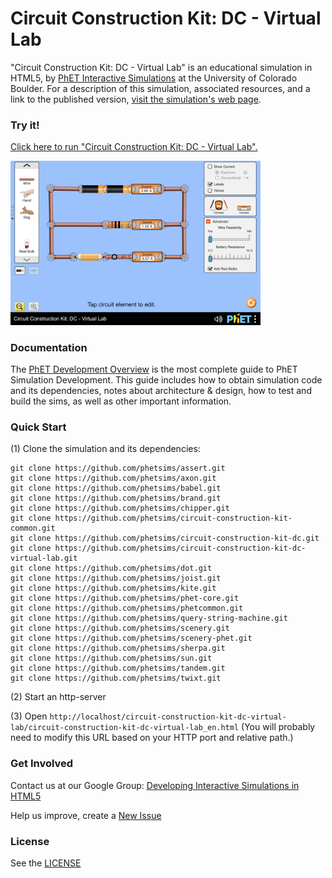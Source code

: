 Circuit Construction Kit: DC - Virtual Lab
=============
"Circuit Construction Kit: DC - Virtual Lab" is an educational simulation in HTML5, by <a href="https://phet.colorado.edu/" target="_blank">PhET Interactive Simulations</a>
at the University of Colorado Boulder.
For a description of this simulation, associated resources, and a link to the published version,
<a href="https://phet.colorado.edu/en/simulation/circuit-construction-kit-dc-virtual-lab" target="_blank">visit the simulation's web page</a>.

### Try it!

<a href="https://phet.colorado.edu/sims/html/circuit-construction-kit-dc-virtual-lab/latest/circuit-construction-kit-dc-virtual-lab_en.html" target="_blank">Click here to run "Circuit Construction Kit: DC - Virtual Lab".</a>

<a href="https://phet.colorado.edu/sims/html/circuit-construction-kit-dc-virtual-lab/latest/circuit-construction-kit-dc-virtual-lab_en.html" target="_blank">
<img src="https://raw.githubusercontent.com/phetsims/circuit-construction-kit-dc-virtual-lab/master/assets/circuit-construction-kit-dc-virtual-lab-screenshot.png" alt="Screenshot" style="width: 400px;"/>
</a>

### Documentation
The <a href="http://bit.ly/phet-html5-development-overview" target="_blank">PhET Development Overview</a> is the most complete guide to PhET Simulation
Development. This guide includes how to obtain simulation code and its dependencies, notes about architecture & design, how to test and build
the sims, as well as other important information.

### Quick Start
(1) Clone the simulation and its dependencies:
```
git clone https://github.com/phetsims/assert.git
git clone https://github.com/phetsims/axon.git
git clone https://github.com/phetsims/babel.git
git clone https://github.com/phetsims/brand.git
git clone https://github.com/phetsims/chipper.git
git clone https://github.com/phetsims/circuit-construction-kit-common.git
git clone https://github.com/phetsims/circuit-construction-kit-dc.git
git clone https://github.com/phetsims/circuit-construction-kit-dc-virtual-lab.git
git clone https://github.com/phetsims/dot.git
git clone https://github.com/phetsims/joist.git
git clone https://github.com/phetsims/kite.git
git clone https://github.com/phetsims/phet-core.git
git clone https://github.com/phetsims/phetcommon.git
git clone https://github.com/phetsims/query-string-machine.git
git clone https://github.com/phetsims/scenery.git
git clone https://github.com/phetsims/scenery-phet.git
git clone https://github.com/phetsims/sherpa.git
git clone https://github.com/phetsims/sun.git
git clone https://github.com/phetsims/tandem.git
git clone https://github.com/phetsims/twixt.git
```
(2) Start an http-server

(3) Open `http://localhost/circuit-construction-kit-dc-virtual-lab/circuit-construction-kit-dc-virtual-lab_en.html` (You will probably need to modify this URL based on your HTTP port and relative path.)

### Get Involved

Contact us at our Google Group: <a href="http://groups.google.com/forum/#!forum/developing-interactive-simulations-in-html5" target="_blank">Developing Interactive Simulations in HTML5</a>

Help us improve, create a <a href="http://github.com/phetsims/circuit-construction-kit-dc-virtual-lab/issues/new" target="_blank">New Issue</a>

### License
See the <a href="https://github.com/phetsims/circuit-construction-kit-dc-virtual-lab/blob/master/LICENSE" target="_blank">LICENSE</a>
